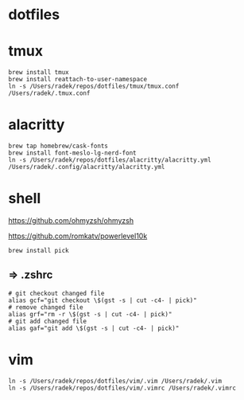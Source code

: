 # dotfiles

# tmux
```
brew install tmux
brew install reattach-to-user-namespace
ln -s /Users/radek/repos/dotfiles/tmux/tmux.conf /Users/radek/.tmux.conf
```

# alacritty
```
brew tap homebrew/cask-fonts
brew install font-meslo-lg-nerd-font
ln -s /Users/radek/repos/dotfiles/alacritty/alacritty.yml /Users/radek/.config/alacritty/alacritty.yml
```

# shell
https://github.com/ohmyzsh/ohmyzsh

https://github.com/romkatv/powerlevel10k
```
brew install pick
```
## => .zshrc
```
# git checkout changed file
alias gcf="git checkout \$(gst -s | cut -c4- | pick)"
# remove changed file
alias grf="rm -r \$(gst -s | cut -c4- | pick)"
# git add changed file
alias gaf="git add \$(gst -s | cut -c4- | pick)"
```

# vim
```
ln -s /Users/radek/repos/dotfiles/vim/.vim /Users/radek/.vim
ln -s /Users/radek/repos/dotfiles/vim/.vimrc /Users/radek/.vimrc
```
